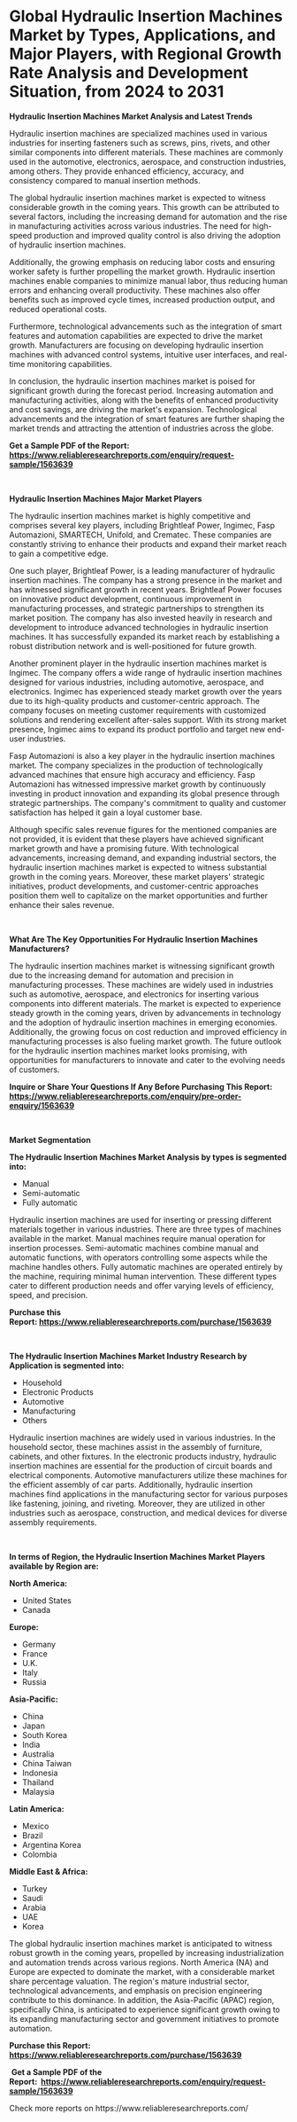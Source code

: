 <p><h1>Global Hydraulic Insertion Machines Market by Types, Applications, and Major Players, with Regional Growth Rate Analysis and Development Situation, from 2024 to 2031</h1></p><p><strong>Hydraulic Insertion Machines Market Analysis and Latest Trends</strong></p>
<p><p>Hydraulic insertion machines are specialized machines used in various industries for inserting fasteners such as screws, pins, rivets, and other similar components into different materials. These machines are commonly used in the automotive, electronics, aerospace, and construction industries, among others. They provide enhanced efficiency, accuracy, and consistency compared to manual insertion methods.</p><p>The global hydraulic insertion machines market is expected to witness considerable growth in the coming years. This growth can be attributed to several factors, including the increasing demand for automation and the rise in manufacturing activities across various industries. The need for high-speed production and improved quality control is also driving the adoption of hydraulic insertion machines.</p><p>Additionally, the growing emphasis on reducing labor costs and ensuring worker safety is further propelling the market growth. Hydraulic insertion machines enable companies to minimize manual labor, thus reducing human errors and enhancing overall productivity. These machines also offer benefits such as improved cycle times, increased production output, and reduced operational costs.</p><p>Furthermore, technological advancements such as the integration of smart features and automation capabilities are expected to drive the market growth. Manufacturers are focusing on developing hydraulic insertion machines with advanced control systems, intuitive user interfaces, and real-time monitoring capabilities.</p><p>In conclusion, the hydraulic insertion machines market is poised for significant growth during the forecast period. Increasing automation and manufacturing activities, along with the benefits of enhanced productivity and cost savings, are driving the market's expansion. Technological advancements and the integration of smart features are further shaping the market trends and attracting the attention of industries across the globe.</p></p>
<p><strong>Get a Sample PDF of the Report:&nbsp; <a href="https://www.reliableresearchreports.com/enquiry/request-sample/1563639">https://www.reliableresearchreports.com/enquiry/request-sample/1563639</a></strong></p>
<p>&nbsp;</p>
<p><strong>Hydraulic Insertion Machines Major Market Players</strong></p>
<p><p>The hydraulic insertion machines market is highly competitive and comprises several key players, including Brightleaf Power, Ingimec, Fasp Automazioni, SMARTECH, Unifold, and Crematec. These companies are constantly striving to enhance their products and expand their market reach to gain a competitive edge.</p><p>One such player, Brightleaf Power, is a leading manufacturer of hydraulic insertion machines. The company has a strong presence in the market and has witnessed significant growth in recent years. Brightleaf Power focuses on innovative product development, continuous improvement in manufacturing processes, and strategic partnerships to strengthen its market position. The company has also invested heavily in research and development to introduce advanced technologies in hydraulic insertion machines. It has successfully expanded its market reach by establishing a robust distribution network and is well-positioned for future growth.</p><p>Another prominent player in the hydraulic insertion machines market is Ingimec. The company offers a wide range of hydraulic insertion machines designed for various industries, including automotive, aerospace, and electronics. Ingimec has experienced steady market growth over the years due to its high-quality products and customer-centric approach. The company focuses on meeting customer requirements with customized solutions and rendering excellent after-sales support. With its strong market presence, Ingimec aims to expand its product portfolio and target new end-user industries.</p><p>Fasp Automazioni is also a key player in the hydraulic insertion machines market. The company specializes in the production of technologically advanced machines that ensure high accuracy and efficiency. Fasp Automazioni has witnessed impressive market growth by continuously investing in product innovation and expanding its global presence through strategic partnerships. The company's commitment to quality and customer satisfaction has helped it gain a loyal customer base.</p><p>Although specific sales revenue figures for the mentioned companies are not provided, it is evident that these players have achieved significant market growth and have a promising future. With technological advancements, increasing demand, and expanding industrial sectors, the hydraulic insertion machines market is expected to witness substantial growth in the coming years. Moreover, these market players' strategic initiatives, product developments, and customer-centric approaches position them well to capitalize on the market opportunities and further enhance their sales revenue.</p></p>
<p>&nbsp;</p>
<p><strong>What Are The Key Opportunities For Hydraulic Insertion Machines Manufacturers?</strong></p>
<p><p>The hydraulic insertion machines market is witnessing significant growth due to the increasing demand for automation and precision in manufacturing processes. These machines are widely used in industries such as automotive, aerospace, and electronics for inserting various components into different materials. The market is expected to experience steady growth in the coming years, driven by advancements in technology and the adoption of hydraulic insertion machines in emerging economies. Additionally, the growing focus on cost reduction and improved efficiency in manufacturing processes is also fueling market growth. The future outlook for the hydraulic insertion machines market looks promising, with opportunities for manufacturers to innovate and cater to the evolving needs of customers.</p></p>
<p><strong>Inquire or Share Your Questions If Any Before Purchasing This Report: <a href="https://www.reliableresearchreports.com/enquiry/pre-order-enquiry/1563639">https://www.reliableresearchreports.com/enquiry/pre-order-enquiry/1563639</a></strong></p>
<p>&nbsp;</p>
<p><strong>Market Segmentation</strong></p>
<p><strong>The Hydraulic Insertion Machines Market Analysis by types is segmented into:</strong></p>
<p><ul><li>Manual</li><li>Semi-automatic</li><li>Fully automatic</li></ul></p>
<p><p>Hydraulic insertion machines are used for inserting or pressing different materials together in various industries. There are three types of machines available in the market. Manual machines require manual operation for insertion processes. Semi-automatic machines combine manual and automatic functions, with operators controlling some aspects while the machine handles others. Fully automatic machines are operated entirely by the machine, requiring minimal human intervention. These different types cater to different production needs and offer varying levels of efficiency, speed, and precision.</p></p>
<p><strong>Purchase this Report:&nbsp;<a href="https://www.reliableresearchreports.com/purchase/1563639">https://www.reliableresearchreports.com/purchase/1563639</a></strong></p>
<p>&nbsp;</p>
<p><strong>The Hydraulic Insertion Machines Market Industry Research by Application is segmented into:</strong></p>
<p><ul><li>Household</li><li>Electronic Products</li><li>Automotive</li><li>Manufacturing</li><li>Others</li></ul></p>
<p><p>Hydraulic insertion machines are widely used in various industries. In the household sector, these machines assist in the assembly of furniture, cabinets, and other fixtures. In the electronic products industry, hydraulic insertion machines are essential for the production of circuit boards and electrical components. Automotive manufacturers utilize these machines for the efficient assembly of car parts. Additionally, hydraulic insertion machines find applications in the manufacturing sector for various purposes like fastening, joining, and riveting. Moreover, they are utilized in other industries such as aerospace, construction, and medical devices for diverse assembly requirements.</p></p>
<p>&nbsp;</p>
<p><strong>In terms of Region, the Hydraulic Insertion Machines Market Players available by Region are:</strong></p>
<p>
    <p> <strong> North America: </strong>
        <ul>
            <li>United States</li>
            <li>Canada</li>
        </ul>
        </p> 
    <p> <strong> Europe: </strong>
        <ul>
            <li>Germany</li>
            <li>France</li>
            <li>U.K.</li>
            <li>Italy</li>
            <li>Russia</li>
        </ul>
        </p> 
    <p> <strong> Asia-Pacific: </strong>
        <ul>
            <li>China</li>
            <li>Japan</li>
            <li>South Korea</li>
            <li>India</li>
            <li>Australia</li>
            <li>China Taiwan</li>
            <li>Indonesia</li>
            <li>Thailand</li>
            <li>Malaysia</li>
        </ul>
        </p> 
    <p> <strong> Latin America: </strong>
        <ul>
            <li>Mexico</li>
            <li>Brazil</li>
            <li>Argentina Korea</li>
            <li>Colombia</li>
        </ul>
        </p> 
    <p> <strong> Middle East & Africa: </strong>
        <ul>
            <li>Turkey</li>
            <li>Saudi</li>
            <li>Arabia</li>
            <li>UAE</li>
            <li>Korea</li>
        </ul>
    </p>
    </p>
<p><p>The global hydraulic insertion machines market is anticipated to witness robust growth in the coming years, propelled by increasing industrialization and automation trends across various regions. North America (NA) and Europe are expected to dominate the market, with a considerable market share percentage valuation. The region's mature industrial sector, technological advancements, and emphasis on precision engineering contribute to this dominance. In addition, the Asia-Pacific (APAC) region, specifically China, is anticipated to experience significant growth owing to its expanding manufacturing sector and government initiatives to promote automation.</p></p>
<p><strong>Purchase this Report: <a href="https://www.reliableresearchreports.com/purchase/1563639">https://www.reliableresearchreports.com/purchase/1563639</a></strong></p>
<p>&nbsp;<strong>Get a Sample PDF of the Report:&nbsp;&nbsp;<a href="https://www.reliableresearchreports.com/enquiry/request-sample/1563639">https://www.reliableresearchreports.com/enquiry/request-sample/1563639</a></strong></p>
<p><strong></strong></p>
<p>Check more reports on https://www.reliableresearchreports.com/</p>
